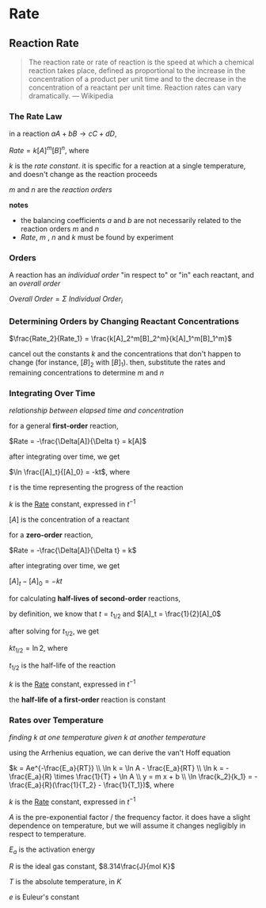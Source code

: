 # Rate

## Reaction Rate

> The reaction rate or rate of reaction is the speed at which a chemical reaction takes place, defined as proportional to the increase in the concentration of a product per unit time and to the decrease in the concentration of a reactant per unit time. Reaction rates can vary dramatically. — Wikipedia
> 

### The Rate Law

in a reaction $aA + bB \rightarrow cC + dD$,

$Rate = k[A]^m[B]^n$, where

$k$ is the *rate constant*. it is specific for a reaction at a single temperature, and doesn't change as the reaction proceeds

$m$ and $n$ are the *reaction orders*

**notes**

- the balancing coefficients $a$ and $b$ are not necessarily related to the reaction orders $m$ and $n$
- $Rate$, $m$ , $n$ and $k$ must be found by experiment

### Orders

A reaction has an *individual order* "in respect to" or "in" each reactant, and an *overall order*

$Overall\ Order = \Sigma\ Individual \ Order_i$

### Determining Orders by Changing Reactant Concentrations

$\frac{Rate_2}{Rate_1} = \frac{k[A]_2^m[B]_2^m}{k[A]_1^m[B]_1^m}$

cancel out the constants $k$ and the concentrations that don't happen to change (for instance, $[B]_2$ with $[B]_1$). then, substitute the rates and remaining concentrations to determine $m$ and $n$

### Integrating Over Time

*relationship between elapsed time and concentration*

for a general **first-order** reaction,

$Rate = -\frac{\Delta[A]}{\Delta t} = k[A]$

after integrating over time, we get

$\ln \frac{[A]_t}{[A]_0} = -kt$, where

$t$ is the time representing the progress of the reaction

$k$ is the [Rate]() constant, expressed in $t^{-1}$

$[A]$ is the concentration of a reactant

for a **zero-order** reaction,

$Rate = -\frac{\Delta[A]}{\Delta t} = k$

after integrating over time, we get

$[A]_t - [A]_0 = -kt$

for calculating **half-lives of second-order** reactions,

by definition, we know that $t = t_{1/2}$ and $[A]_t = \frac{1}{2}[A]_0$

after solving for $t_{1/2}$, we get

$k t_{1/2} = \ln 2$, where

$t_{1/2}$ is the half-life of the reaction

$k$ is the [Rate]() constant, expressed in $t^{-1}$

the **half-life of a first-order** reaction is constant

### Rates over Temperature

*finding $k$ at one temperature given $k$ at another temperature*

using the Arrhenius equation, we can derive the van't Hoff equation

$k = Ae^{-\frac{E_a}{RT}} \\ \ln k = \ln A - \frac{E_a}{RT} \\ \ln k = -\frac{E_a}{R} \times \frac{1}{T} + \ln A \\ y = m x + b \\ \ln \frac{k_2}{k_1} = -\frac{E_a}{R}(\frac{1}{T_2} - \frac{1}{T_1})$, where

$k$ is the [Rate]() constant, expressed in $t^{-1}$

$A$ is the pre-exponential factor / the frequency factor. it does have a slight dependence on temperature, but we will assume it changes negligibly in respect to temperature.

$E_a$ is the activation energy

$R$ is the ideal gas constant, $8.314\frac{J}{mol K}$

$T$ is the absolute temperature, in $K$

$e$ is Euleur's constant